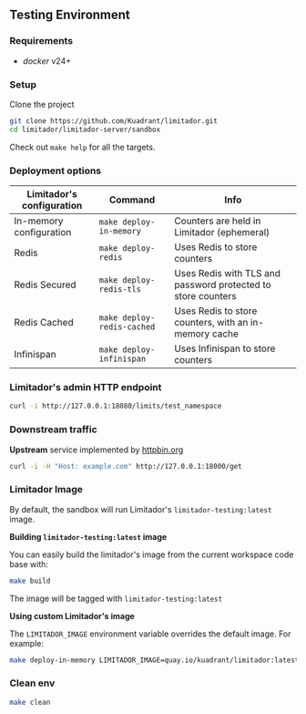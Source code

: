 ## Testing Environment

### Requirements

* *docker* v24+

### Setup

Clone the project

```bash
git clone https://github.com/Kuadrant/limitador.git
cd limitador/limitador-server/sandbox
```

Check out `make help` for all the targets.

### Deployment options

| Limitador's configuration | Command | Info |
| ------------- | ----- | ----- |
| In-memory configuration | `make deploy-in-memory` | Counters are held in Limitador (ephemeral) |
| Redis | `make deploy-redis` | Uses Redis to store counters |
| Redis Secured | `make deploy-redis-tls` | Uses Redis with TLS and password protected to store counters |
| Redis Cached | `make deploy-redis-cached` | Uses Redis to store counters, with an in-memory cache |
| Infinispan | `make deploy-infinispan` | Uses Infinispan to store counters |

### Limitador's admin HTTP endpoint

```bash
curl -i http://127.0.0.1:18080/limits/test_namespace
```

### Downstream traffic

**Upstream** service implemented by [httpbin.org](https://httpbin.org/)

```bash
curl -i -H "Host: example.com" http://127.0.0.1:18000/get
```

### Limitador Image

By default, the sandbox will run Limitador's `limitador-testing:latest` image.

**Building `limitador-testing:latest` image**

You can easily build the limitador's image from the current workspace code base with:

```bash
make build
```

The image will be tagged with `limitador-testing:latest`

**Using custom Limitador's image**

The `LIMITADOR_IMAGE` environment variable overrides the default image. For example:

```bash
make deploy-in-memory LIMITADOR_IMAGE=quay.io/kuadrant/limitador:latest
```

### Clean env

```bash
make clean
```
